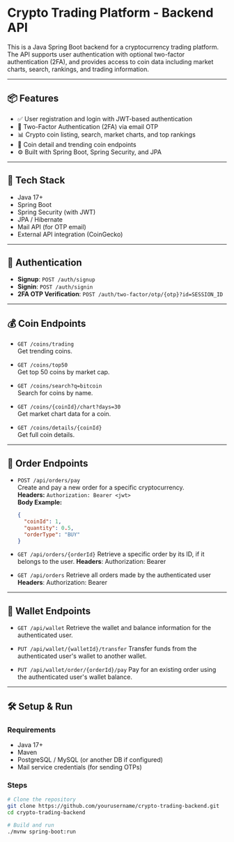 # Crypto Trading Platform - Backend API

This is a Java Spring Boot backend for a cryptocurrency trading platform. The API supports user authentication with optional two-factor authentication (2FA), and provides access to coin data including market charts, search, rankings, and trading information.

---

## 📦 Features

- ✅ User registration and login with JWT-based authentication
- 🔐 Two-Factor Authentication (2FA) via email OTP
- 📊 Crypto coin listing, search, market charts, and top rankings
- 🔎 Coin detail and trending coin endpoints
- ⚙️ Built with Spring Boot, Spring Security, and JPA

---

## 🧱 Tech Stack

- Java 17+
- Spring Boot
- Spring Security (with JWT)
- JPA / Hibernate
- Mail API (for OTP email)
- External API integration (CoinGecko)

---

## 🔑 Authentication

- **Signup**: `POST /auth/signup`
- **Signin**: `POST /auth/signin`
- **2FA OTP Verification**: `POST /auth/two-factor/otp/{otp}?id=SESSION_ID`

---

## 💰 Coin Endpoints

- `GET /coins/trading`  
  Get trending coins.

- `GET /coins/top50`  
  Get top 50 coins by market cap.

- `GET /coins/search?q=bitcoin`  
  Search for coins by name.

- `GET /coins/{coinId}/chart?days=30`  
  Get market chart data for a coin.

- `GET /coins/details/{coinId}`  
  Get full coin details.

---

## 🧾 Order Endpoints

- `POST /api/orders/pay`  
  Create and pay a new order for a specific cryptocurrency.  
  **Headers:** `Authorization: Bearer <jwt>`  
  **Body Example:**  
  ```json
  {
    "coinId": 1,
    "quantity": 0.5,
    "orderType": "BUY"
  }


- `GET /api/orders/{orderId}` 
Retrieve a specific order by its ID, if it belongs to the user.
**Headers**: Authorization: Bearer <jwt>

- `GET /api/orders`
Retrieve all orders made by the authenticated user
**Headers**: Authorization: Bearer <jwt>

--- 
## 👛 Wallet Endpoints

- `GET /api/wallet`
Retrieve the wallet and balance information for the authenticated user.

- `PUT /api/wallet/{walletId}/transfer`
Transfer funds from the authenticated user's wallet to another wallet.

- `PUT /api/wallet/order/{orderId}/pay`
Pay for an existing order using the authenticated user's wallet balance.

--- 
## 🛠️ Setup & Run

### Requirements

- Java 17+
- Maven
- PostgreSQL / MySQL (or another DB if configured)
- Mail service credentials (for sending OTPs)

### Steps

```bash
# Clone the repository
git clone https://github.com/yourusername/crypto-trading-backend.git
cd crypto-trading-backend

# Build and run
./mvnw spring-boot:run

